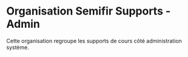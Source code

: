# Organisation Semifir Supports - Admin

Cette organisation regroupe les supports de cours côté administration système.

